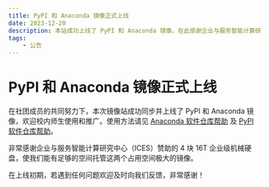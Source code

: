 ```yaml
---
title: PyPI 和 Anaconda 镜像正式上线
date: 2023-12-20
description: 本站成功上线了 PyPI 和 Anaconda 镜像，在此感谢企业与服务智能计算研究中心（ICES）赞助的硬盘。
tags: 
    - 公告
---
```


# PyPI 和 Anaconda 镜像正式上线

在社团成员的共同努力下，本次镜像站成功同步并上线了 PyPI 和 Anaconda 镜像，欢迎校内师生使用和推广。使用方法请见 [Anaconda 软件仓库帮助](https://mirrors-help.osa.moe/anaconda) 及 [PyPI 软件仓库帮助](https://mirrors-help.osa.moe/pypi)。

非常感谢企业与服务智能计算研究中心（ICES）赞助的 4 块 16T 企业级机械硬盘，使我们能有足够的空间托管这两个占用空间极大的镜像。

在上线初期，若遇到任何问题欢迎及时向我们反馈，非常感谢！

